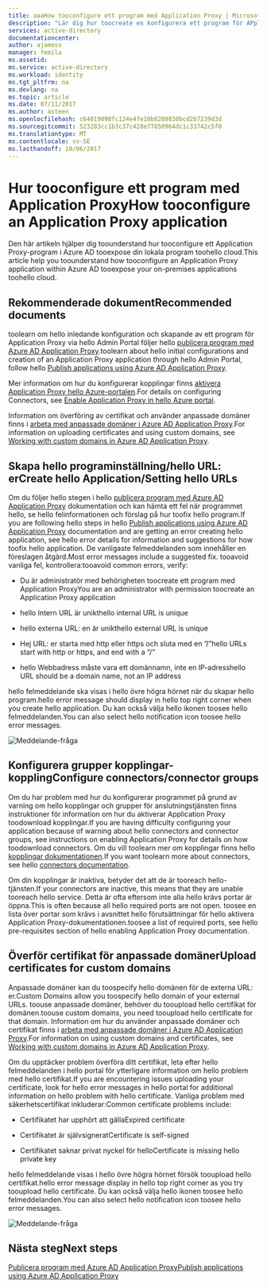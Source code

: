 ```yaml
---
title: aaaHow tooconfigure ett program med Application Proxy | Microsoft Docs
description: "Lär dig hur toocreate en konfigurera ett program för APplication Proxy i några enkla steg"
services: active-directory
documentationcenter: 
author: ajamess
manager: femila
ms.assetid: 
ms.service: active-directory
ms.workload: identity
ms.tgt_pltfrm: na
ms.devlang: na
ms.topic: article
ms.date: 07/11/2017
ms.author: asteen
ms.openlocfilehash: c64019098fc124e4fe10b8288830bcd2b7239d3d
ms.sourcegitcommit: 523283cc1b3c37c428e77850964dc1c33742c5f0
ms.translationtype: MT
ms.contentlocale: sv-SE
ms.lasthandoff: 10/06/2017
---
```

# <a name="how-tooconfigure-an-application-proxy-application"></a><span data-ttu-id="c5ff4-103">Hur tooconfigure ett program med Application Proxy</span><span class="sxs-lookup"><span data-stu-id="c5ff4-103">How tooconfigure an Application Proxy application</span></span>

<span data-ttu-id="c5ff4-104">Den här artikeln hjälper dig toounderstand hur tooconfigure ett Application Proxy-program i Azure AD tooexpose din lokala program toohello cloud.</span><span class="sxs-lookup"><span data-stu-id="c5ff4-104">This article help you toounderstand how tooconfigure an Application Proxy application within Azure AD tooexpose your on-premises applications toohello cloud.</span></span>

## <a name="recommended-documents"></a><span data-ttu-id="c5ff4-105">Rekommenderade dokument</span><span class="sxs-lookup"><span data-stu-id="c5ff4-105">Recommended documents</span></span> 

<span data-ttu-id="c5ff4-106">toolearn om hello inledande konfiguration och skapande av ett program för Application Proxy via hello Admin Portal följer hello [publicera program med Azure AD Application Proxy](https://docs.microsoft.com/azure/active-directory/application-proxy-publish-azure-portal).</span><span class="sxs-lookup"><span data-stu-id="c5ff4-106">toolearn about hello initial configurations and creation of an Application Proxy application through hello Admin Portal, follow hello [Publish applications using Azure AD Application Proxy](https://docs.microsoft.com/azure/active-directory/application-proxy-publish-azure-portal).</span></span>

<span data-ttu-id="c5ff4-107">Mer information om hur du konfigurerar kopplingar finns [aktivera Application Proxy hello Azure-portalen](active-directory-application-proxy-enable.md).</span><span class="sxs-lookup"><span data-stu-id="c5ff4-107">For details on configuring Connectors, see [Enable Application Proxy in hello Azure portal](active-directory-application-proxy-enable.md).</span></span>

<span data-ttu-id="c5ff4-108">Information om överföring av certifikat och använder anpassade domäner finns i [arbeta med anpassade domäner i Azure AD Application Proxy](https://docs.microsoft.com/azure/active-directory/active-directory-application-proxy-custom-domains).</span><span class="sxs-lookup"><span data-stu-id="c5ff4-108">For information on uploading certificates and using custom domains, see [Working with custom domains in Azure AD Application Proxy](https://docs.microsoft.com/azure/active-directory/active-directory-application-proxy-custom-domains).</span></span>

## <a name="create-hello-applicationsetting-hello-urls"></a><span data-ttu-id="c5ff4-109">Skapa hello programinställning/hello URL: er</span><span class="sxs-lookup"><span data-stu-id="c5ff4-109">Create hello Application/Setting hello URLs</span></span>

<span data-ttu-id="c5ff4-110">Om du följer hello stegen i hello [publicera program med Azure AD Application Proxy](https://docs.microsoft.com/azure/active-directory/application-proxy-publish-azure-portal) dokumentation och kan hämta ett fel när programmet hello, se hello felinformationen och förslag på hur toofix hello program.</span><span class="sxs-lookup"><span data-stu-id="c5ff4-110">If you are following hello steps in hello [Publish applications using Azure AD Application Proxy](https://docs.microsoft.com/azure/active-directory/application-proxy-publish-azure-portal) documentation and are getting an error creating hello application, see hello error details for information and suggestions for how toofix hello application.</span></span> <span data-ttu-id="c5ff4-111">De vanligaste felmeddelanden som innehåller en föreslagen åtgärd.</span><span class="sxs-lookup"><span data-stu-id="c5ff4-111">Most error messages include a suggested fix.</span></span> <span data-ttu-id="c5ff4-112">tooavoid vanliga fel, kontrollera:</span><span class="sxs-lookup"><span data-stu-id="c5ff4-112">tooavoid common errors, verify:</span></span>

-   <span data-ttu-id="c5ff4-113">Du är administratör med behörigheten toocreate ett program med Application Proxy</span><span class="sxs-lookup"><span data-stu-id="c5ff4-113">You are an administrator with permission toocreate an Application Proxy application</span></span>

-   <span data-ttu-id="c5ff4-114">hello Intern URL är unikt</span><span class="sxs-lookup"><span data-stu-id="c5ff4-114">hello internal URL is unique</span></span>

-   <span data-ttu-id="c5ff4-115">hello externa URL: en är unikt</span><span class="sxs-lookup"><span data-stu-id="c5ff4-115">hello external URL is unique</span></span>

-   <span data-ttu-id="c5ff4-116">Hej URL: er starta med http eller https och sluta med en ”/”</span><span class="sxs-lookup"><span data-stu-id="c5ff4-116">hello URLs start with http or https, and end with a “/”</span></span>

-   <span data-ttu-id="c5ff4-117">hello Webbadress måste vara ett domännamn, inte en IP-adress</span><span class="sxs-lookup"><span data-stu-id="c5ff4-117">hello URL should be a domain name, not an IP address</span></span>

<span data-ttu-id="c5ff4-118">hello felmeddelande ska visas i hello övre högra hörnet när du skapar hello program.</span><span class="sxs-lookup"><span data-stu-id="c5ff4-118">hello error message should display in hello top right corner when you create hello application.</span></span> <span data-ttu-id="c5ff4-119">Du kan också välja hello ikonen toosee hello felmeddelanden.</span><span class="sxs-lookup"><span data-stu-id="c5ff4-119">You can also select hello notification icon toosee hello error messages.</span></span>

   ![Meddelande-fråga](./media/application-proxy-config-how-to/error-message.png)

## <a name="configure-connectorsconnector-groups"></a><span data-ttu-id="c5ff4-121">Konfigurera grupper kopplingar-koppling</span><span class="sxs-lookup"><span data-stu-id="c5ff4-121">Configure connectors/connector groups</span></span>

<span data-ttu-id="c5ff4-122">Om du har problem med hur du konfigurerar programmet på grund av varning om hello kopplingar och grupper för anslutningstjänsten finns instruktioner för information om hur du aktiverar Application Proxy toodownload kopplingar.</span><span class="sxs-lookup"><span data-stu-id="c5ff4-122">If you are having difficulty configuring your application because of warning about hello connectors and connector groups, see instructions on enabling Application Proxy for details on how toodownload connectors.</span></span> <span data-ttu-id="c5ff4-123">Om du vill toolearn mer om kopplingar finns hello [kopplingar dokumentationen](https://docs.microsoft.com/azure/active-directory/application-proxy-understand-connectors).</span><span class="sxs-lookup"><span data-stu-id="c5ff4-123">If you want toolearn more about connectors, see hello [connectors documentation](https://docs.microsoft.com/azure/active-directory/application-proxy-understand-connectors).</span></span>

<span data-ttu-id="c5ff4-124">Om din kopplingar är inaktiva, betyder det att de är tooreach hello-tjänsten.</span><span class="sxs-lookup"><span data-stu-id="c5ff4-124">If your connectors are inactive, this means that they are unable tooreach hello service.</span></span> <span data-ttu-id="c5ff4-125">Detta är ofta eftersom inte alla hello krävs portar är öppna.</span><span class="sxs-lookup"><span data-stu-id="c5ff4-125">This is often because all hello required ports are not open.</span></span> <span data-ttu-id="c5ff4-126">toosee en lista över portar som krävs i avsnittet hello förutsättningar för hello aktivera Application Proxy-dokumentationen.</span><span class="sxs-lookup"><span data-stu-id="c5ff4-126">toosee a list of required ports, see hello pre-requisites section of hello enabling Application Proxy documentation.</span></span>

## <a name="upload-certificates-for-custom-domains"></a><span data-ttu-id="c5ff4-127">Överför certifikat för anpassade domäner</span><span class="sxs-lookup"><span data-stu-id="c5ff4-127">Upload certificates for custom domains</span></span>

<span data-ttu-id="c5ff4-128">Anpassade domäner kan du toospecify hello domänen för de externa URL: er.</span><span class="sxs-lookup"><span data-stu-id="c5ff4-128">Custom Domains allow you toospecify hello domain of your external URLs.</span></span> <span data-ttu-id="c5ff4-129">toouse anpassade domäner, behöver du tooupload hello certifikat för domänen.</span><span class="sxs-lookup"><span data-stu-id="c5ff4-129">toouse custom domains, you need tooupload hello certificate for that domain.</span></span> <span data-ttu-id="c5ff4-130">Information om hur du använder anpassade domäner och certifikat finns i [arbeta med anpassade domäner i Azure AD Application Proxy](https://docs.microsoft.com/azure/active-directory/active-directory-application-proxy-custom-domains).</span><span class="sxs-lookup"><span data-stu-id="c5ff4-130">For information on using custom domains and certificates, see [Working with custom domains in Azure AD Application Proxy](https://docs.microsoft.com/azure/active-directory/active-directory-application-proxy-custom-domains).</span></span> 

<span data-ttu-id="c5ff4-131">Om du upptäcker problem överföra ditt certifikat, leta efter hello felmeddelanden i hello portal för ytterligare information om hello problem med hello certifikat.</span><span class="sxs-lookup"><span data-stu-id="c5ff4-131">If you are encountering issues uploading your certificate, look for hello error messages in hello portal for additional information on hello problem with hello certificate.</span></span> <span data-ttu-id="c5ff4-132">Vanliga problem med säkerhetscertifikat inkluderar:</span><span class="sxs-lookup"><span data-stu-id="c5ff4-132">Common certificate problems include:</span></span>

-   <span data-ttu-id="c5ff4-133">Certifikatet har upphört att gälla</span><span class="sxs-lookup"><span data-stu-id="c5ff4-133">Expired certificate</span></span>

-   <span data-ttu-id="c5ff4-134">Certifikatet är självsignerat</span><span class="sxs-lookup"><span data-stu-id="c5ff4-134">Certificate is self-signed</span></span>

-   <span data-ttu-id="c5ff4-135">Certifikatet saknar privat nyckel för hello</span><span class="sxs-lookup"><span data-stu-id="c5ff4-135">Certificate is missing hello private key</span></span>

<span data-ttu-id="c5ff4-136">hello felmeddelande visas i hello övre högra hörnet försök tooupload hello certifikat.</span><span class="sxs-lookup"><span data-stu-id="c5ff4-136">hello error message display in hello top right corner as you try tooupload hello certificate.</span></span> <span data-ttu-id="c5ff4-137">Du kan också välja hello ikonen toosee hello felmeddelanden.</span><span class="sxs-lookup"><span data-stu-id="c5ff4-137">You can also select hello notification icon toosee hello error messages.</span></span>

   ![Meddelande-fråga](./media/application-proxy-config-how-to/error-message2.png)

## <a name="next-steps"></a><span data-ttu-id="c5ff4-139">Nästa steg</span><span class="sxs-lookup"><span data-stu-id="c5ff4-139">Next steps</span></span>
[<span data-ttu-id="c5ff4-140">Publicera program med Azure AD Application Proxy</span><span class="sxs-lookup"><span data-stu-id="c5ff4-140">Publish applications using Azure AD Application Proxy</span></span>](application-proxy-publish-azure-portal.md)
